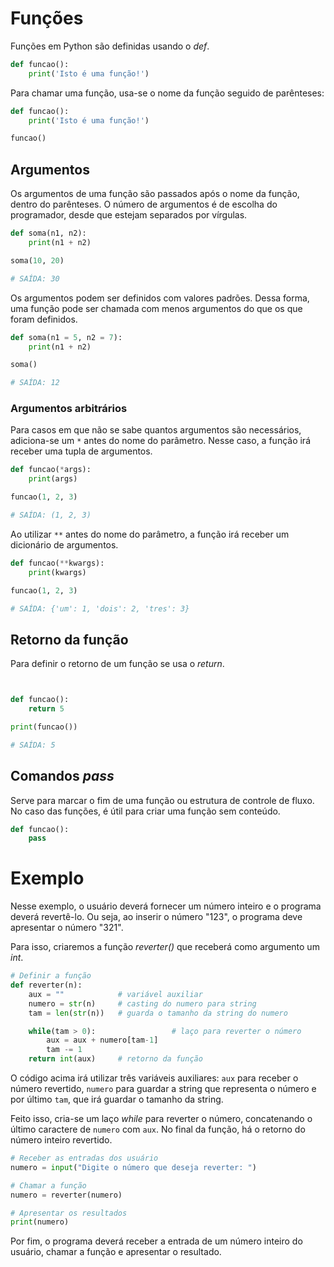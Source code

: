 # Funções

Funções em Python são definidas usando o *def*.

```python
def funcao():
    print('Isto é uma função!')
```

Para chamar uma função, usa-se o nome da função seguido de parênteses:

```python
def funcao():
    print('Isto é uma função!')

funcao()
```

## Argumentos

Os argumentos de uma função são passados após o nome da função, dentro do parênteses. O número de argumentos é de escolha do programador, desde que estejam separados por vírgulas.

```python
def soma(n1, n2):
    print(n1 + n2)

soma(10, 20)

# SAÍDA: 30
```
Os argumentos podem ser definidos com valores padrões. Dessa forma, uma função pode ser chamada com menos argumentos do que os que foram definidos.
```python
def soma(n1 = 5, n2 = 7):
    print(n1 + n2)

soma()

# SAÍDA: 12
```

### Argumentos arbitrários

Para casos em que não se sabe quantos argumentos são necessários, adiciona-se um `*` antes do nome do parâmetro. Nesse caso, a função irá receber uma tupla de argumentos.

```python
def funcao(*args):
    print(args)

funcao(1, 2, 3)

# SAÍDA: (1, 2, 3)
```

Ao utilizar `**` antes do nome do parâmetro, a função irá receber um dicionário de argumentos.

```python
def funcao(**kwargs):
    print(kwargs)

funcao(1, 2, 3)

# SAÍDA: {'um': 1, 'dois': 2, 'tres': 3}
```

## Retorno da função

Para definir o retorno de um função se usa o *return*.

```python


def funcao():
    return 5

print(funcao())

# SAÍDA: 5
```

## Comandos *pass*

Serve para marcar o fim de uma função ou estrutura de controle de fluxo. No caso das funções, é útil para criar uma função sem conteúdo.

```python
def funcao():
    pass
```

# Exemplo

Nesse exemplo, o usuário deverá fornecer um número inteiro e o programa deverá revertê-lo. Ou seja, ao inserir o número "123", o programa deve apresentar o número "321".

Para isso, criaremos a função *reverter()* que receberá como argumento um *int*.

```python
# Definir a função
def reverter(n):
    aux = ""            # variável auxiliar
    numero = str(n)     # casting do numero para string
    tam = len(str(n))   # guarda o tamanho da string do numero

    while(tam > 0):                 # laço para reverter o número
        aux = aux + numero[tam-1]
        tam -= 1
    return int(aux)     # retorno da função
```

O código acima irá utilizar três variáveis auxiliares: `aux` para receber o número revertido, `numero` para guardar a string que representa o número e por último `tam`, que irá guardar o tamanho da string.

Feito isso, cria-se um laço *while* para reverter o número, concatenando o último caractere de `numero` com `aux`. No final da função, há o retorno do número inteiro revertido.

```python
# Receber as entradas dos usuário
numero = input("Digite o número que deseja reverter: ")

# Chamar a função
numero = reverter(numero)

# Apresentar os resultados
print(numero)
```

Por fim, o programa deverá receber a entrada de um número inteiro do usuário, chamar a função e apresentar o resultado.